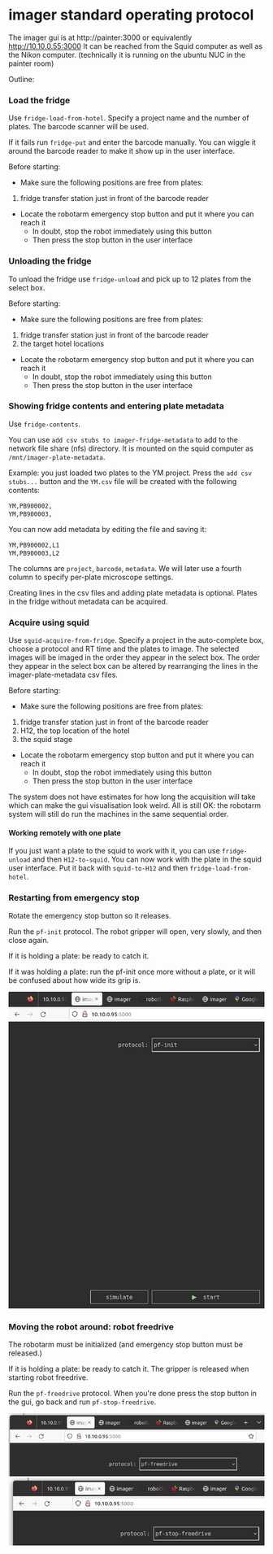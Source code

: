 # imager standard operating protocol

The imager gui is at http://painter:3000 or equivalently http://10.10.0.55:3000
It can be reached from the Squid computer as well as the Nikon computer.
(technically it is running on the ubuntu NUC in the painter room)

Outline:

### Load the fridge

Use `fridge-load-from-hotel`. Specify a project name and the number of plates.
The barcode scanner will be used.

If it fails run `fridge-put` and enter the barcode manually. You can wiggle
it around the barcode reader to make it show up in the user interface.

Before starting:

* Make sure the following positions are free from plates:
1. fridge transfer station just in front of the barcode reader

* Locate the robotarm emergency stop button and put it where you can reach it
  - In doubt, stop the robot immediately using this button
  - Then press the stop button in the user interface



### Unloading the fridge

To unload the fridge use `fridge-unload` and pick up to 12 plates from the select box.

Before starting:

* Make sure the following positions are free from plates:
1. fridge transfer station just in front of the barcode reader
2. the target hotel locations

* Locate the robotarm emergency stop button and put it where you can reach it
  - In doubt, stop the robot immediately using this button
  - Then press the stop button in the user interface

### Showing fridge contents and entering plate metadata

Use `fridge-contents`.

You can use `add csv stubs to imager-fridge-metadata` to add to the network file share (nfs) directory.
It is mounted on the squid computer as `/mnt/imager-plate-metadata`.

Example: you just loaded two plates to the YM project. Press the `add csv stubs...` button and the `YM.csv`
file will be created with the following contents:

```
YM,PB900002,
YM,PB900003,
```

You can now add metadata by editing the file and saving it:

```
YM,PB900002,L1
YM,PB900003,L2
```

The columns are `project`, `barcode`, `metadata`. We will later use a fourth column to specify per-plate microscope settings.

Creating lines in the csv files and adding plate metadata is optional. Plates in the fridge without metadata can be acquired.

### Acquire using squid

Use `squid-acquire-from-fridge`. Specify a project in the auto-complete box, choose a protocol and RT time and the plates to image.
The selected images will be imaged in the order they appear in the select box. The order they appear in the select box can be
altered by rearranging the lines in the imager-plate-metadata csv files.

Before starting:

* Make sure the following positions are free from plates:
1. fridge transfer station just in front of the barcode reader
2. H12, the top location of the hotel
3. the squid stage

* Locate the robotarm emergency stop button and put it where you can reach it
  - In doubt, stop the robot immediately using this button
  - Then press the stop button in the user interface

The system does not have estimates for how long the acquisition will take which can make
the gui visualisation look weird. All is still OK: the robotarm system will still do run
the machines in the same sequential order.

#### Working remotely with one plate

If you just want a plate to the squid to work with it, you can use `fridge-unload` and then `H12-to-squid`. You can now work
with the plate in the squid user interface. Put it back with `squid-to-H12` and then `fridge-load-from-hotel`.

### Restarting from emergency stop

Rotate the emergency stop button so it releases.

Run the `pf-init` protocol. The robot gripper will open, very slowly, and then close again.

If it is holding a plate: be ready to catch it.

If it was holding a plate: run the pf-init once more without a plate, or it will be confused about how wide its grip is.

<img src='images/pf-init.png'>

### Moving the robot around: robot freedrive

The robotarm must be initialized (and emergency stop button must be released.)

If it is holding a plate: be ready to catch it. The gripper is released when starting robot freedrive.

Run the `pf-freedrive` protocol. When you're done press the stop button in the gui, go back and run `pf-stop-freedrive`.

<img src='images/pf-freedrive.png'>

<img src='images/pf-stop-freedrive.png'>


